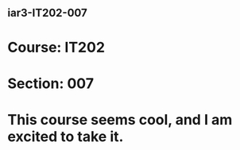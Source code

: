 ## iar3-IT202-007
# Course: IT202
# Section: 007
# This course seems cool, and I am excited to take it.